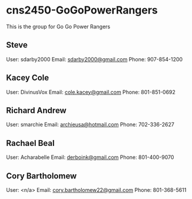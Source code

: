 cns2450-GoGoPowerRangers
========================

This is the group for Go Go Power Rangers

Steve
--------------------
User: sdarby2000
Email: sdarby2000@gmail.com
Phone: 907-854-1200

Kacey Cole
---------------------
User: DivinusVox
Email: cole.kacey@gmail.com
Phone: 801-851-0692


Richard Andrew
---------------------
User: smarchie
Email: archieusa@hotmail.com
Phone: 702-336-2627


Rachael Beal
---------------------
User: Acharabelle
Email: derboink@gmail.com
Phone: 801-400-9070


Cory Bartholomew
--------------------
User: <n/a>
Email: cory.bartholomew22@gmail.com
Phone: 801-368-5611